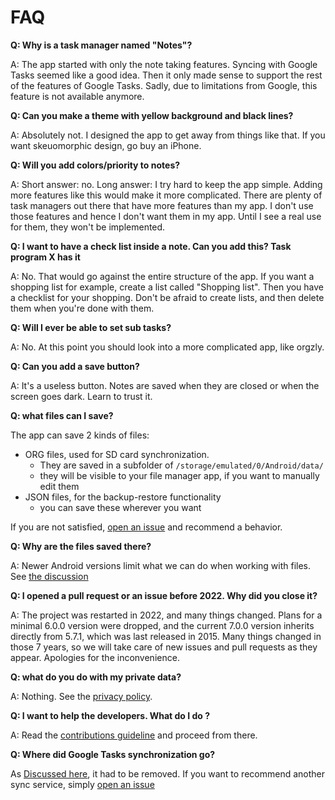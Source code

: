# FAQ

**Q: Why is a task manager named "Notes"?**

A: The app started with only the note taking features. Syncing with Google Tasks seemed like a good idea. Then it only made sense to support the rest of the features of Google Tasks. Sadly, due to limitations from Google, this feature is not available anymore.

**Q: Can you make a theme with yellow background and black lines?**

A: Absolutely not. I designed the app to get away from things like that. If you want skeuomorphic design, go buy an iPhone.

**Q: Will you add colors/priority to notes?**

A: Short answer: no. Long answer: I try hard to keep the app simple. Adding more features like this would make it more complicated. There are plenty of task managers out there that have more features than my app. I don't use those features and hence I don't want them in my app. Until I see a real use for them, they won't be implemented.

**Q: I want to have a check list inside a note. Can you add this? Task program X has it**

A: No. That would go against the entire structure of the app. If you want a shopping list for example, create a list called "Shopping list". Then you have a checklist for your shopping. Don't be afraid to create lists, and then delete them when you're done with them.

**Q: Will I ever be able to set sub tasks?**

A: No. At this point you should look into a more complicated app, like orgzly.

**Q: Can you add a save button?**

A: It's a useless button. Notes are saved when they are closed or when the screen goes dark. Learn to trust it.

**Q: what files can I save?**

The app can save 2 kinds of files:

* ORG files, used for SD card synchronization. 
  * They are saved in a subfolder of `/storage/emulated/0/Android/data/`
  * they will be visible to your file manager app, if you want to manually edit them
* JSON files, for the backup-restore functionality
  * you can save these wherever you want

If you are not satisfied, [open an issue](https://github.com/spacecowboy/NotePad/issues/new/choose) and recommend a behavior.

**Q: Why are the files saved there?**

A: Newer Android versions limit what we can do when working with files. See [the discussion](https://github.com/spacecowboy/NotePad/issues/454)

**Q: I opened a pull request or an issue before 2022. Why did you close it?**

A: The project was restarted in 2022, and many things changed. Plans for a minimal 
6.0.0 version were dropped, and the current 7.0.0 version inherits directly from 5.7.1,
which was last released in 2015. Many things changed in those 7 years, so we will take
care of new issues and pull requests as they appear. Apologies for the inconvenience.

**Q: what do you do with my private data?**

A: Nothing. See the [privacy policy](./PRIVACY.md).

**Q: I want to help the developers. What do I do ?**

A: Read the [contributions guideline](./CONTRIBUTING.md) and proceed from there.

**Q: Where did Google Tasks synchronization go?**

As [Discussed here](https://github.com/spacecowboy/NotePad/issues/426), it had to be removed.
If you want to recommend another sync service, simply [open an issue](https://github.com/spacecowboy/NotePad/issues/new/choose)
